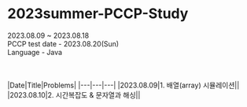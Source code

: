 # 2023summer-PCCP-Study  

2023.08.09 ~ 2023.08.18  
PCCP test date - 2023.08.20(Sun)  
Language - Java  

<br/>
<br/>
|Date|Title|Problems|
|---|---|---|
|2023.08.09|1. 배열(array) 시뮬레이션||
|2023.08.10|2. 시간복잡도 & 문자열과 해싱||
